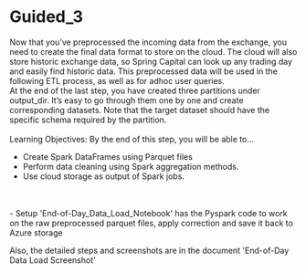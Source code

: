# Guided_3

Now that you’ve preprocessed the incoming data from the exchange, you need to create the
final data format to store on the cloud. The cloud will also store historic exchange data, so
Spring Capital can look up any trading day and easily find historic data.
This preprocessed data will be used in the following ETL process, as well as for adhoc user
queries. <br/>
At the end of the last step, you have created three partitions under output_dir. It’s easy to go
through them one by one and create corresponding datasets. Note that the target dataset
should have the specific schema required by the partition. <br/>
<br/>
Learning Objectives:
By the end of this step, you will be able to…
- Create Spark DataFrames using Parquet files
- Perform data cleaning using Spark aggregation methods.
- Use cloud storage as output of Spark jobs.
<br/>
<br/>
- Setup
'End-of-Day_Data_Load_Notebook' has the Pyspark code to work on the raw preprocessed parquet files, apply correction and save it back to Azure storage

Also, the detailed steps and screenshots are in the document 'End-of-Day Data Load Screenshot'
